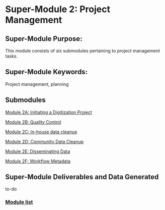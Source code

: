 # Super-Module 2: Project Management

## Super-Module Purpose:
This module consists of six submodules pertaining to project management tasks.

## Super-Module Keywords:
Project management, planning

## Submodules
[Module 2A: Initiating a Digitization Project](module_2A.md)

[Module 2B: Quality Control](module_2B.md)

[Module 2C: In-house data cleanup](module_2C.md)

[Module 2D: Community Data Cleanup](module_2D.md)

[Module 2E: Disseminating Data](module_2E.md)

[Module 2F: Workflow Metadata](module_2F.md)

## Super-Module Deliverables and Data Generated
to-do

### [Module list](https://entcollnet.github.io/BugFlow/modules/)

